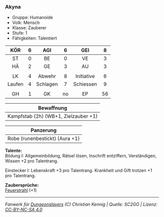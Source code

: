 ### Akyna

- Gruppe: Humanoide
- Volk: Mensch
- Klasse: Zauberer
- Stufe: 1
- Fähigkeiten: Talentiert

|  KÖR   |  6  |   AGI    |  6  |    GEI     |  8  |
| :----: | :-: | :------: | :-: | :--------: | :-: |
|   ST   |  0  |    BE    |  0  |     VE     |  3  |
|   HÄ   |  2  |    GE    |  3  |     AU     |  3  |
|        |     |          |     |            |     |
|   LK   |  4  |  Abwehr  |  8  | Initiative |  6  |
| Laufen |  4  | Schlagen |  7  | Schiessen  |  9  |
|        |     |          |     |            |     |
|   GH   |  1  |    GK    | no  |     EP     | 56  |

|              Bewaffnung              |
| :----------------------------------: |
| Kampfstab (2h) (WB+1, Zielzauber +1) |

|           Panzerung            |
| :----------------------------: |
| Robe (runenbestickt) (Aura +1) |

**Talente:**  
Bildung I: Allgemeinbildung, Rätsel lösen, Inschrift entziffern, Verständigen, Wissen +2 pro Talentrang.

Einstecker I: Lebenskraft +3 pro Talentrang. Krankheit und Gift trotzen +1 pro Talentrang.

**Zaubersprüche:**  
[Feuerstrahl](/grw/zauber/feuerstrahl.md) (+1)

---

_Fanwerk für [Dungeonslayers](https://www.dungeonslayers.net/) (C) Christian Kennig | Quelle: SC2GO | Lizenz: [CC-BY-NC-SA 4.0](https://creativecommons.org/licenses/by-nc-sa/4.0/deed.de)_

